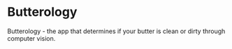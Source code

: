 # Butterology

Butterology - the app that determines if your butter is clean or dirty through computer vision.
